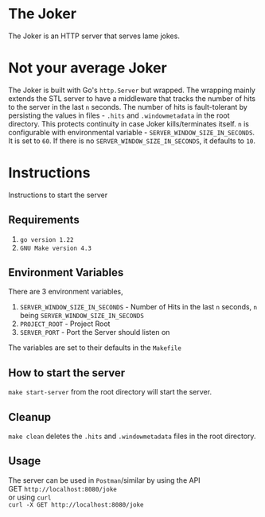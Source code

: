 # The Joker
The Joker is an HTTP server that serves lame jokes.

# Not your average Joker
The Joker is built with Go's `http.Server` but wrapped. The wrapping mainly extends the STL server to have a middleware that tracks the number of hits to the server in the last `n` seconds. The number of hits is fault-tolerant by persisting the values in files - `.hits` and `.windowmetadata` in the root directory. This protects continuity in case Joker kills/terminates itself. `n` is configurable with environmental variable - `SERVER_WINDOW_SIZE_IN_SECONDS`. It is set to `60`. If there is no `SERVER_WINDOW_SIZE_IN_SECONDS`, it defaults to `10`.

# Instructions
Instructions to start the server
## Requirements
1. `go version 1.22`
2. `GNU Make version 4.3`

## Environment Variables
There are 3 environment variables,
1. `SERVER_WINDOW_SIZE_IN_SECONDS` - Number of Hits in the last `n` seconds, `n` being `SERVER_WINDOW_SIZE_IN_SECONDS`
2. `PROJECT_ROOT` - Project Root
3. `SERVER_PORT`  - Port the Server should listen on

The variables are set to their defaults in the `Makefile`

## How to start the server
`make start-server` from the root directory will start the server.

## Cleanup
`make clean` deletes the `.hits` and  `.windowmetadata` files in the root directory.

## Usage
The server can be used in `Postman`/similar by using the API  
 GET `http://localhost:8080/joke`  
or using `curl`  
  `curl -X GET http://localhost:8080/joke`


